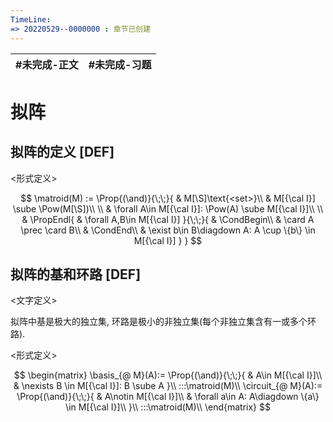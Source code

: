 ```yaml
---
TimeLine: 
=> 20220529--0000000 : 章节已创建
---
```

| #未完成-正文 | #未完成-习题 |
| ------------ | ------------ |

# 拟阵

## 拟阵的定义 [DEF]

\<形式定义\>

$$
\matroid(M) := 
\Prop{(\and)}{\;\;}{
    & M[\S]\text{<set>}\\
    & M[{\cal I}] \sube \Pow(M[\S])\\
    \\
    & \forall A\in M[{\cal I}]: \Pow(A) \sube M[{\cal I}]\\
    \\
    & \PropEndl{
        & \forall A,B\in M[{\cal I}]
    }{\;\;}{
        & \CondBegin\\
        & \card A \prec \card B\\ 
        & \CondEnd\\
        & \exist b\in B\diagdown A: A \cup \{b\} \in M[{\cal I}]
    }
}
$$

## 拟阵的基和环路 [DEF]

\<文字定义\>

拟阵中基是极大的独立集, 环路是极小的非独立集(每个非独立集含有一或多个环路). 

\<形式定义\>

$$
\begin{matrix}
\basis_{@ M}(A):=
\Prop{(\and)}{\;\;}{
    & A\in M[{\cal I}]\\
    & \nexists B \in M[{\cal I}]: B \sube A
}\\
:::\matroid(M)\\
\circuit_{@ M}(A):=
\Prop{(\and)}{\;\;}{
    & A\notin M[{\cal I}]\\
    & \forall a\in A: A\diagdown \{a\} \in M[{\cal I}]\\
}\\
:::\matroid(M)\\
\end{matrix}
$$
